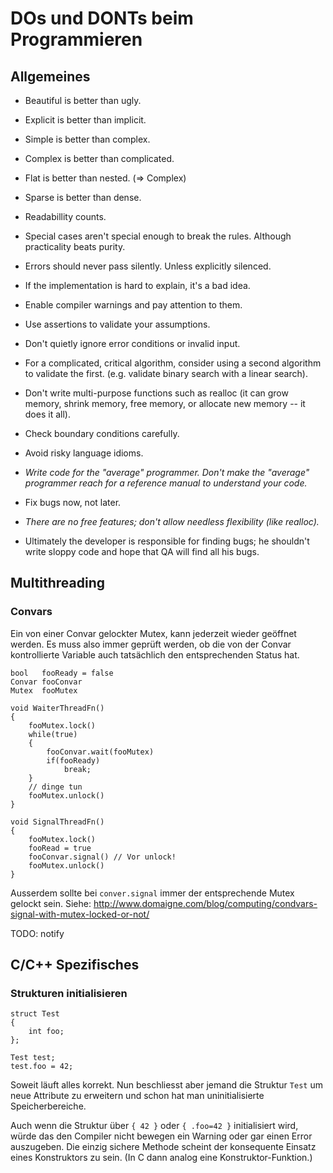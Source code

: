 DOs und DONTs beim Programmieren
================================

## Allgemeines

- Beautiful is better than ugly.
- Explicit is better than implicit.
- Simple is better than complex.
- Complex is better than complicated.
- Flat is better than nested. (=> Complex)
- Sparse is better than dense.
- Readabillity counts.
- Special cases aren't special enough to break the rules.
  Although practicality beats purity.
- Errors should never pass silently.
  Unless explicitly silenced.
- If the implementation is hard to explain, it's a bad idea.

- Enable compiler warnings and pay attention to them.
- Use assertions to validate your assumptions.
- Don't quietly ignore error conditions or invalid input.
- For a complicated, critical algorithm, consider using a second algorithm to validate the first. (e.g. validate binary search with a linear search).
- Don't write multi-purpose functions such as realloc (it can grow memory, shrink memory, free memory, or allocate new memory -- it does it all).
- Check boundary conditions carefully.
- Avoid risky language idioms.
- *Write code for the "average" programmer. Don't make the "average" programmer reach for a reference manual to understand your code.*
- Fix bugs now, not later.
- *There are no free features; don't allow needless flexibility (like realloc).*
- Ultimately the developer is responsible for finding bugs; he shouldn't write sloppy code and hope that QA will find all his bugs. 


## Multithreading

### Convars

Ein von einer Convar gelockter Mutex, kann jederzeit wieder geöffnet werden.
Es muss also immer geprüft werden, ob die von der Convar
kontrollierte Variable auch tatsächlich den entsprechenden Status hat.

    bool   fooReady = false
    Convar fooConvar
    Mutex  fooMutex

    void WaiterThreadFn()
    {
        fooMutex.lock()
        while(true)
        {
            fooConvar.wait(fooMutex)
            if(fooReady)
                break;
        }
        // dinge tun
        fooMutex.unlock()
    }

    void SignalThreadFn()
    {
        fooMutex.lock()
        fooRead = true
        fooConvar.signal() // Vor unlock!
        fooMutex.unlock()
    }

Ausserdem sollte bei `conver.signal` immer der entsprechende Mutex gelockt sein.
Siehe: http://www.domaigne.com/blog/computing/condvars-signal-with-mutex-locked-or-not/

TODO: notify


## C/C++ Spezifisches

### Strukturen initialisieren
    struct Test
    {
        int foo;
    };

    Test test;
    test.foo = 42;

Soweit läuft alles korrekt.
Nun beschliesst aber jemand die Struktur `Test` um neue Attribute zu erweitern
und schon hat man uninitialisierte Speicherbereiche.

Auch wenn die Struktur über `{ 42 }` oder `{ .foo=42 }` initialisiert wird,
würde das den Compiler nicht bewegen ein Warning oder gar einen Error auszugeben.
Die einzig sichere Methode scheint der konsequente Einsatz eines Konstruktors zu sein.
(In C dann analog eine Konstruktor-Funktion.)
